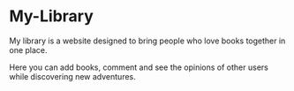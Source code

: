 # My-Library

My library is a website designed to bring people who love books together in one place.

Here you can add books, comment and see the opinions of other users while discovering new adventures.
